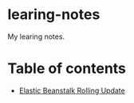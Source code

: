 # learing-notes
My learing notes.

# Table of contents
* [Elastic Beanstalk Rolling Update](https://github.com/a179346/learing-notes/blob/main/rolling_update.md)
